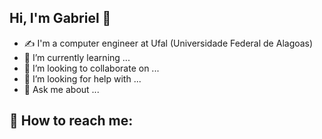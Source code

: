 ## Hi, I'm Gabriel 👋

- :writing_hand:	I'm a computer engineer at Ufal (Universidade Federal de Alagoas)
- 🌱 I’m currently learning ...
- 👯 I’m looking to collaborate on ...
- 🤔 I’m looking for help with ...
- 💬 Ask me about ...
## :monocle_face: How to reach me: 
